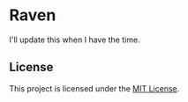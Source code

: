 # Raven

I'll update this when I have the time.

## License

This project is licensed under the [MIT License](https://github.com/ArtieFuzzz/bot-template/blob/main/LICENSE.md).
